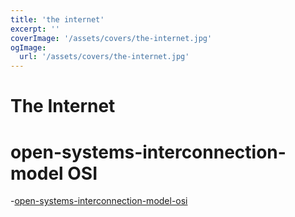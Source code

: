 ```yaml
---
title: 'the internet'
excerpt: ''
coverImage: '/assets/covers/the-internet.jpg'
ogImage:
  url: '/assets/covers/the-internet.jpg'
---
```


# The Internet


# open-systems-interconnection-model OSI

-[open-systems-interconnection-model-osi](https://www.cloudflare.com/learning/ddos/glossary/open-systems-interconnection-model-osi/)